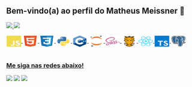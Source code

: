## Bem-vindo(a) ao perfil do Matheus Meissner 🦖

 <div>
   <a href="https://github.com/matheus-meissner">
   <img height="180em" src="https://github-readme-stats.vercel.app/api?username=matheus-meissner&show_icons=true&theme=dark&include_all_commits=true&count_private=true"/>
   <img height="180em" src="https://github-readme-stats.vercel.app/api/top-langs/?username=matheus-meissner&layout=compact&langs_count=10&theme=tokyonight"/>
</div>

<div style="display: inline_block"><br>
  <img align="center" alt="Js" height="30" width="40" src="https://raw.githubusercontent.com/devicons/devicon/master/icons/javascript/javascript-plain.svg">
  <img align="center" alt="HTML" height="30" width="40" src="https://raw.githubusercontent.com/devicons/devicon/master/icons/html5/html5-original.svg">
  <img align="center" alt="CSS" height="30" width="40" src="https://raw.githubusercontent.com/devicons/devicon/master/icons/css3/css3-original.svg">   
  <img align="center" alt="Python" height="30" width="40" src="https://raw.githubusercontent.com/devicons/devicon/master/icons/python/python-original.svg">
  <img align="center" alt="C++" height="30" width="40" src="https://raw.githubusercontent.com/devicons/devicon/master/icons/cplusplus/cplusplus-original.svg" />
  <img align="center" alt="Jupyter" height="30" width="40" src="https://raw.githubusercontent.com/devicons/devicon/master/icons/jupyter/jupyter-original.svg" />
  <img align="center" alt="Sass" height="30" width="40" src="https://raw.githubusercontent.com/devicons/devicon/master/icons/sass/sass-original.svg" />
  <img align="center" alt="Grunt" height="30" width="40" src="https://raw.githubusercontent.com/devicons/devicon/master/icons/grunt/grunt-original.svg" />
  <img align="center" alt="React" height="30" width="40" src="https://raw.githubusercontent.com/devicons/devicon/master/icons/react/react-original.svg" />
  <img align="center" alt="TypeScript" height="30" width="40" src="https://raw.githubusercontent.com/devicons/devicon/master/icons/typescript/typescript-original.svg" />
 <img align="center" alt="PostgreSQL" height="30" width="40" src="https://raw.githubusercontent.com/devicons/devicon/master/icons/postgresql/postgresql-original.svg" />
</div>

<br>

### Me siga nas redes abaixo!
 
<div> 
  <a href = "https://www.linkedin.com/in/matheus-iembo-meissner/"><img src="https://img.shields.io/badge/-LinkedIn-%232E86DE?style=for-the-badge&logo=linkedin&logoColor=white" target="_blank"></a>
  <a href = "https://portfolio-matheus-meissner.vercel.app/"><img src="https://img.shields.io/badge/-Portfolio-%231DD1A1?style=for-the-badge&logo=About.me&logoColor=white" target="_blank"></a>
  <a href = "mailto:matheus.iembo@gmail.com"><img src="https://img.shields.io/badge/-Gmail-%23FF6B6B?style=for-the-badge&logo=gmail&logoColor=white" target="_blank"></a>
</div>
